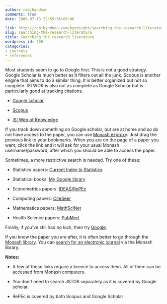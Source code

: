 ```yaml
---
author: robjhyndman
comments: true
date: 2009-07-13 22:55:56+00:00

link: http://robjhyndman.com/hyndsight/searching-the-research-literature/
slug: searching-the-research-literature
title: Searching the research literature
wordpress_id: 208
categories:
- journals
- references
---
```


Most students seem to go to Google first. This is not a good strategy. Google Scholar is much better as it filters out all the junk. Scopus is another engine that aims to do a similar thing. It is better organized but not so complete. ISI WOK is also not as complete as Google Scholar but is particularly good at tracking citations.




    
  * [Google scholar](http://scholar.google.com/)

    
  * [Scopus](http://www.scopus.com/home.url)

    
  * [ISI Web of Knowledge](http://isiwebofknowledge.com/)



If you track down something on Google scholar, but are at home and so do not have access to the paper, you can use [Monash ezproxy](javascript:void(location.href=%22http://ezproxy.lib.monash.edu.au/login?url=%22+location.href)). Just drag the previous link to your bookmarks. When you are on the page of a paper you want, click the link and it will ask for your usual Monash username/password, after which you should be able to access the paper.

Sometimes, a more restrictive search is needed. Try one of these:




    
  * Statistics papers: [Current Index to Statistics](http://www.statindex.org/CIS/psqlQuery)

    
  * Statistical books: [My Google library](http://robjhyndman.com/hyndsight/searching-the-statistical-literature/)

    
  * Econometrics papers: [IDEAS/RePEc](http://ideas.repec.org/)

    
  * Computing papers: [CiteSeer](http://citeseerx.ist.psu.edu/)

    
  * Mathematics papers: [MathSciNet](http://www.ams.org/mathscinet/search.html)

    
  * Health Science papers: [PubMed](http://www.hubmed.org).



Finally, if you've still had no luck, then try [Google](http://www.google.com/).

If you know the paper you are after, it is often better to go through the [Monash library](http://www.lib.monash.edu/). You can [search for an electronic journal](http://www.lib.monash.edu.au/ejournals/) via the Monash library.

**Notes:**




    
  * A few of these links require a licence to access them. All of them can be accessed from Monash computers.

    
  * You don't need to search JSTOR separately as it is covered by Google scholar.

    
  * RePEc is covered by both Scopus and Google Scholar


